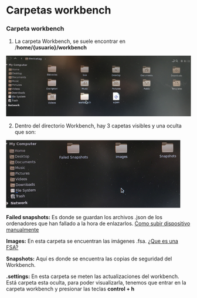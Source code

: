 # Carpetas workbench

### Carpeta workbench

1. La carpeta Workbench, se suele encontrar en /**home/{usuario}/workbench**

![](../.gitbook/assets/carpetas-de-workbench.png)

 2. Dentro del directorio Workbench, hay 3 capetas visibles y una oculta que son:

![](../.gitbook/assets/carpetas-de-workbench2.png)

**Failed snapshots:** Es donde se guardan los archivos .json de los ordenadores que han fallado a la hora de enlazarlos. [Como subir dispositivo manualmente](../registrar-dispositivos-con-workbench/enlazar-dispositivo.md)

**Images:** En esta carpeta se encuentran las imágenes .fsa.  [¿Que es una FSA?](configuracion-avanzada/guia-creacion-imagenes-fsa.md)

**Snapshots:** Aquí es donde se encuentra las copias de seguridad del Workbench.

**.settings:** En esta carpeta se meten las actualizaciones del workbench. Está carpeta esta oculta, para poder visualizarla, tenemos que entrar en la carpeta workbench y presionar las teclas **control + h**

### 

